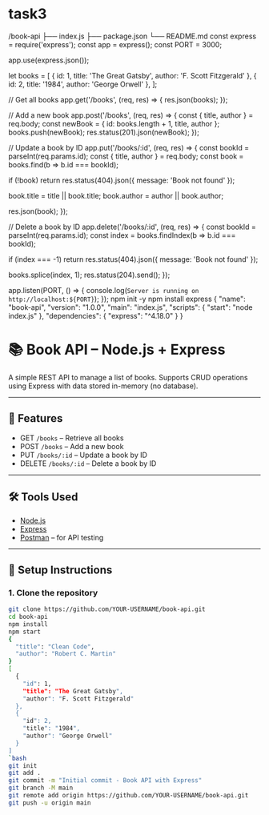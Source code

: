 # task3
/book-api
├── index.js
├── package.json
└── README.md
const express = require('express');
const app = express();
const PORT = 3000;

app.use(express.json());

let books = [
  { id: 1, title: 'The Great Gatsby', author: 'F. Scott Fitzgerald' },
  { id: 2, title: '1984', author: 'George Orwell' },
];

// Get all books
app.get('/books', (req, res) => {
  res.json(books);
});

// Add a new book
app.post('/books', (req, res) => {
  const { title, author } = req.body;
  const newBook = {
    id: books.length + 1,
    title,
    author
  };
  books.push(newBook);
  res.status(201).json(newBook);
});

// Update a book by ID
app.put('/books/:id', (req, res) => {
  const bookId = parseInt(req.params.id);
  const { title, author } = req.body;
  const book = books.find(b => b.id === bookId);

  if (!book) return res.status(404).json({ message: 'Book not found' });

  book.title = title || book.title;
  book.author = author || book.author;

  res.json(book);
});

// Delete a book by ID
app.delete('/books/:id', (req, res) => {
  const bookId = parseInt(req.params.id);
  const index = books.findIndex(b => b.id === bookId);

  if (index === -1) return res.status(404).json({ message: 'Book not found' });

  books.splice(index, 1);
  res.status(204).send();
});

app.listen(PORT, () => {
  console.log(`Server is running on http://localhost:${PORT}`);
});
npm init -y
npm install express
{
  "name": "book-api",
  "version": "1.0.0",
  "main": "index.js",
  "scripts": {
    "start": "node index.js"
  },
  "dependencies": {
    "express": "^4.18.0"
  }
}
# 📚 Book API – Node.js + Express

A simple REST API to manage a list of books. Supports CRUD operations using Express with data stored in-memory (no database).

---

## 🚀 Features

- GET `/books` – Retrieve all books
- POST `/books` – Add a new book
- PUT `/books/:id` – Update a book by ID
- DELETE `/books/:id` – Delete a book by ID

---

## 🛠️ Tools Used

- [Node.js](https://nodejs.org)
- [Express](https://expressjs.com)
- [Postman](https://www.postman.com/) – for API testing

---

## 📂 Setup Instructions

### 1. Clone the repository

```bash
git clone https://github.com/YOUR-USERNAME/book-api.git
cd book-api
npm install
npm start
{
  "title": "Clean Code",
  "author": "Robert C. Martin"
}
[
  {
    "id": 1,
    "title": "The Great Gatsby",
    "author": "F. Scott Fitzgerald"
  },
  {
    "id": 2,
    "title": "1984",
    "author": "George Orwell"
  }
]
`bash
git init
git add .
git commit -m "Initial commit - Book API with Express"
git branch -M main
git remote add origin https://github.com/YOUR-USERNAME/book-api.git
git push -u origin main
